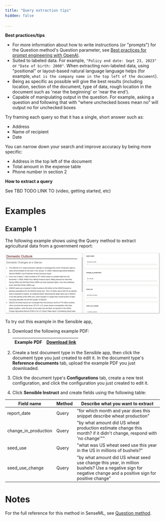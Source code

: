 ```yaml
---
title: "Query extraction tips"
hidden: false

---
```




**Best practices/tips**

- For more information about how to write instructions (or "prompts") for the Question method's Question parameter, see [Best practices for prompt engineering with OpenAI](https://help.openai.com/en/articles/6654000-best-practices-for-prompt-engineering-with-openai-api).
- Suited to labeled data. For example, `"Policy end date: Sept 23, 2023"`  or `"Date of birth: 2000"`. When extracting non-labeled data, using "positional" or layout-based natural language language helps (for example, `what is the company name in the top left of the document`).
- Being as specific as possible will give the best results (including location, section of the document, type of data, rough location in the document such as 'near the beginning' or 'near the end').
- Capable of manipulating output in the question. For example, asking a question and following that with “where unchecked boxes mean no” will output no for unchecked boxes

Try framing each query so that it has a single, short answer such as:

- Address
- Name of recipient
- Date

You can narrow down your search and improve accuracy by being more specific:

- Address in the top left of the document
- Total amount in the expense table
- Phone number in section 2

**How to extract a query**

See TBD TODO LINK TO (video, getting started, etc)

Examples
===

Example 1
---

The following example shows using the Query method to extract agricultural data from a government report:

![Click to enlarge](https://raw.githubusercontent.com/sensible-hq/sensible-docs/main/readme-sync/assets/v0/images/final/query.png)

To try out this example in the Sensible app, 

1. Download the following example PDF:

   | Example PDF | [Download link](https://raw.githubusercontent.com/sensible-hq/sensible-docs/main/readme-sync/assets/v0/pdfs/summarizer_crop.pdf) |
   | ----------- | ------------------------------------------------------------ |

2. Create a test document type in the Sensible app, then click the document type you just created to edit it. In the document type's **Reference documents** tab, upload the example PDF you just downloaded.

3. Click the document type's **Configurations** tab, create a new test configuration, and click the configuration you just created to edit it.

4. Click **Sensible Instruct** and create fields using the following table:

| Field name           | Method | Describe what you want to extract                            |
| -------------------- | ------ | ------------------------------------------------------------ |
| report_date          | Query  | "for which month and year does this snippet describe wheat production" |
| change_in_production | Query  | "by what amount did US wheat production estimate change this month? if it didn't change, respond with 'no change'"" |
| seed_use             | Query  | "what was US wheat seed use this year in the US in millions of bushels?" |
| seed_use_change      | Query  | "by what amount did US wheat seed use change this year, in million bushels? Use a negative sign for negative change and a positive sign for positive change" |

Notes
===

For the full reference for this method in SenseML, see [Question method](doc:question).